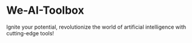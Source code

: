 # We-AI-Toolbox
Ignite your potential, revolutionize the world of artificial intelligence with cutting-edge tools!
